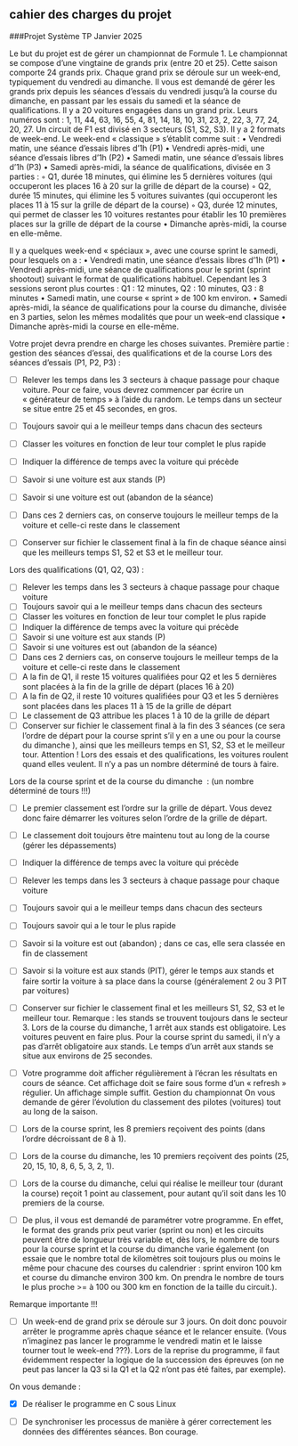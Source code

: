 ## cahier des charges du projet

###Projet Système TP Janvier 2025

Le but du projet est de gérer un championnat de Formule 1.
Le championnat se compose d’une vingtaine de grands prix (entre 20 et 25). Cette saison comporte 24 grands prix.
Chaque grand prix se déroule sur un week-end, typiquement du vendredi au dimanche.
Il vous est demandé de gérer les grands prix depuis les séances d’essais du vendredi jusqu’à la course du dimanche, en passant par les essais du samedi et la séance de qualifications.
Il y a 20 voitures engagées dans un grand prix.
Leurs numéros sont : 1, 11, 44, 63, 16, 55, 4, 81, 14, 18, 10, 31, 23, 2, 22, 3, 77, 24, 20, 27.
Un circuit de F1 est divisé en 3 secteurs (S1, S2, S3).
Il y a 2 formats de week-end.
Le  week-end « classique » s’établit comme suit :
    • Vendredi matin, une séance d’essais libres d’1h (P1)
    • Vendredi après-midi, une séance d’essais libres d’1h (P2)
    • Samedi matin, une séance d’essais libres d’1h (P3)
    • Samedi après-midi, la séance de qualifications, divisée en 3 parties :
        ◦ Q1, durée 18 minutes, qui élimine les 5 dernières voitures (qui occuperont les places 16 à 20 sur la grille de départ de la course)
        ◦ Q2, durée 15 minutes, qui élimine les 5 voitures suivantes (qui occuperont les places 11 à 15 sur la grille de départ de la course)
        ◦ Q3, durée 12 minutes, qui permet de classer les 10 voitures restantes pour établir les 10 premières places sur la grille de départ de la course
    • Dimanche après-midi, la course en elle-même.


Il y a quelques week-end « spéciaux », avec une course sprint le samedi, pour lesquels on a :
    • Vendredi matin, une séance d’essais libres d’1h (P1)
    • Vendredi après-midi, une séance de qualifications pour le sprint (sprint shootout) suivant le format de qualifications habituel. Cependant les 3 sessions seront plus courtes : Q1 : 12 minutes, Q2 : 10 minutes, Q3 : 8 minutes
    • Samedi matin, une course « sprint » de 100 km environ.
    • Samedi après-midi, la séance de qualifications pour la course du dimanche, divisée en 3 parties, selon les mêmes modalités que pour un week-end classique
    • Dimanche après-midi la course en elle-même.


Votre projet devra prendre en charge les choses suivantes.
Première partie : gestion des séances d’essai, des qualifications et de la course
Lors des séances d’essais (P1, P2, P3) :
- [ ] Relever les temps dans les 3 secteurs à chaque passage pour chaque voiture. Pour ce faire, vous devrez commencer par écrire un « générateur de temps » à l’aide du random. Le temps dans un secteur se situe entre 25 et 45 secondes, en gros.
- [ ] Toujours savoir qui a le meilleur temps dans chacun des secteurs
- [ ] Classer les voitures en fonction de leur tour complet le plus rapide
- [ ] Indiquer la différence de temps avec la voiture qui précède
- [ ] Savoir si une voiture est aux stands (P)
- [ ] Savoir si une voiture est out (abandon de la séance)
- [ ] Dans ces 2 derniers cas, on conserve toujours le meilleur temps de la voiture et celle-ci reste dans le classement
- [ ] Conserver sur fichier le classement final à la fin de chaque séance ainsi que les meilleurs temps S1, S2 et S3 et le meilleur tour.


Lors des qualifications (Q1, Q2, Q3) :
- [ ] Relever les temps dans les 3 secteurs à chaque passage pour chaque voiture
- [ ] Toujours savoir qui a le meilleur temps dans chacun des secteurs
- [ ] Classer les voitures en fonction de leur tour complet le plus rapide
- [ ] Indiquer la différence de temps avec la voiture qui précède
- [ ] Savoir si une voiture est aux stands (P)
- [ ] Savoir si une voitures est out (abandon de la séance)
- [ ] Dans ces 2 derniers cas, on conserve toujours le meilleur temps de la voiture et celle-ci reste dans le classement
- [ ] A la fin de Q1, il reste 15 voitures qualifiées pour Q2 et les 5 dernières sont placées à la fin de la grille de départ (places 16 à 20)
- [ ] A la fin de Q2, il reste 10 voitures qualifiées pour Q3 et les 5 dernières sont placées dans les places 11 à 15 de la grille de départ
- [ ] Le classement de Q3 attribue les places 1 à 10 de la grille de départ
- [ ] Conserver sur fichier le classement final à la fin des 3 séances (ce sera l’ordre de départ pour la course sprint s’il y en a une ou pour la course du dimanche ), ainsi que les meilleurs temps en S1, S2, S3 et le meilleur tour.
Attention ! Lors des essais et des qualifications, les voitures roulent quand elles veulent. Il n’y a pas un nombre déterminé de tours à faire.

Lors de la course sprint et de la course du dimanche  : (un nombre déterminé de tours !!!)
- [ ] Le premier classement est l’ordre sur la grille de départ. Vous devez donc faire démarrer les voitures selon l’ordre de la grille de départ.
- [ ] Le classement doit toujours être maintenu tout au long de la course (gérer les dépassements)
- [ ] Indiquer la différence de temps avec la voiture qui précède
- [ ] Relever les temps dans les 3 secteurs à chaque passage pour chaque voiture
- [ ] Toujours savoir qui a le meilleur temps dans chacun des secteurs
- [ ] Toujours savoir qui a le tour le plus rapide
- [ ] Savoir si la voiture est out (abandon) ; dans ce cas, elle sera classée en fin de classement
- [ ] Savoir si la voiture est aux stands (PIT), gérer le temps aux stands et faire sortir la voiture à sa place dans la course (généralement 2 ou 3 PIT par voitures)
- [ ] Conserver sur fichier le classement final et les meilleurs S1, S2, S3 et le meilleur tour.
Remarque : les stands se trouvent toujours dans le secteur 3. Lors de la course du dimanche, 1 arrêt aux stands est obligatoire. Les voitures peuvent en faire plus. Pour la course sprint du samedi, il n’y a pas d’arrêt obligatoire aux stands. Le temps d’un arrêt aux stands se situe aux environs de 25 secondes.

- [ ] Votre programme doit afficher régulièrement à l’écran les résultats en cours de séance. Cet affichage doit se faire sous forme d’un « refresh » régulier. Un affichage simple suffit.
Gestion du championnat
On vous demande de gérer l’évolution du classement des pilotes (voitures) tout au long de la saison.
- [ ] Lors de la course sprint, les 8 premiers reçoivent des points (dans l’ordre décroissant de 8 à 1).
- [ ] Lors de la course du dimanche, les 10 premiers reçoivent des points (25, 20, 15, 10, 8, 6, 5, 3, 2, 1).
- [ ] Lors de la course du dimanche, celui qui réalise le meilleur tour (durant la course) reçoit 1 point au classement, pour autant qu’il soit dans les 10 premiers de la course.


- [ ] De plus, il vous est demandé de paramétrer votre programme.
En effet, le format des grands prix peut varier (sprint ou non) et les circuits peuvent être de longueur très variable et, dès lors, le nombre de tours pour la course sprint et la course du dimanche varie également (on essaie que le nombre total de kilomètres soit toujours plus ou moins le même pour chacune des courses du calendrier : sprint environ 100 km et course du dimanche environ 300 km. On prendra le nombre de tours le plus proche >= à 100 ou 300 km en fonction de la taille du circuit.).

Remarque importante !!!
- [ ] Un week-end de grand prix se déroule sur 3 jours. On doit donc pouvoir arrêter le programme après chaque séance et le relancer ensuite. (Vous n’imaginez pas lancer le programme le vendredi matin et le laisse tourner tout le week-end ???). 
Lors de la reprise du programme, il faut évidemment respecter la logique de la succession des épreuves (on ne peut pas lancer la Q3 si la Q1 et la Q2 n’ont pas été faites, par exemple).

On vous demande :
- [x] De réaliser le programme en C sous Linux
- [ ] De synchroniser les processus de manière à gérer correctement les données des différentes séances. 
Bon courage.

